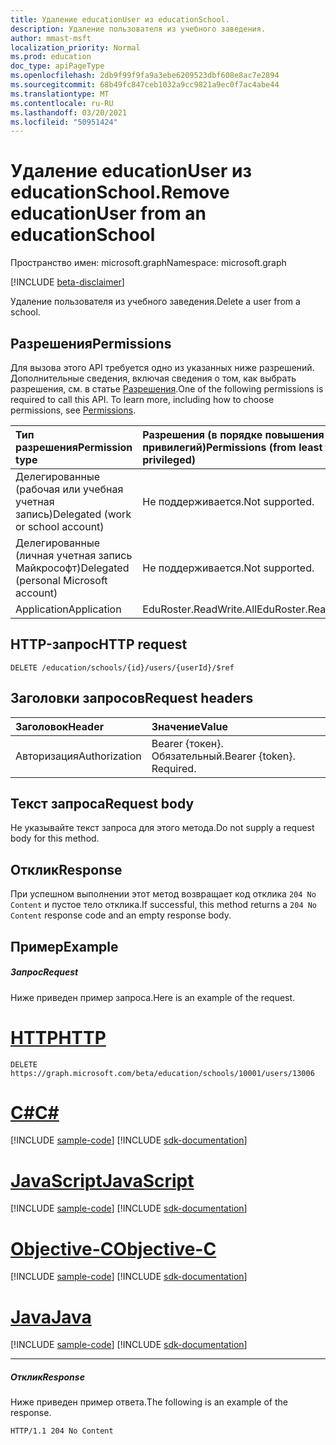 ```yaml
---
title: Удаление educationUser из educationSchool.
description: Удаление пользователя из учебного заведения.
author: mmast-msft
localization_priority: Normal
ms.prod: education
doc_type: apiPageType
ms.openlocfilehash: 2db9f99f9fa9a3ebe6209523dbf608e8ac7e2894
ms.sourcegitcommit: 68b49fc847ceb1032a9cc9821a9ec0f7ac4abe44
ms.translationtype: MT
ms.contentlocale: ru-RU
ms.lasthandoff: 03/20/2021
ms.locfileid: "50951424"
---
```

# <a name="remove-educationuser-from-an-educationschool"></a><span data-ttu-id="ae8b8-103">Удаление educationUser из educationSchool.</span><span class="sxs-lookup"><span data-stu-id="ae8b8-103">Remove educationUser from an educationSchool</span></span>

<span data-ttu-id="ae8b8-104">Пространство имен: microsoft.graph</span><span class="sxs-lookup"><span data-stu-id="ae8b8-104">Namespace: microsoft.graph</span></span>

[!INCLUDE [beta-disclaimer](../../includes/beta-disclaimer.md)]

<span data-ttu-id="ae8b8-105">Удаление пользователя из учебного заведения.</span><span class="sxs-lookup"><span data-stu-id="ae8b8-105">Delete a user from a school.</span></span>

## <a name="permissions"></a><span data-ttu-id="ae8b8-106">Разрешения</span><span class="sxs-lookup"><span data-stu-id="ae8b8-106">Permissions</span></span>

<span data-ttu-id="ae8b8-p101">Для вызова этого API требуется одно из указанных ниже разрешений. Дополнительные сведения, включая сведения о том, как выбрать разрешения, см. в статье [Разрешения](/graph/permissions-reference).</span><span class="sxs-lookup"><span data-stu-id="ae8b8-p101">One of the following permissions is required to call this API. To learn more, including how to choose permissions, see [Permissions](/graph/permissions-reference).</span></span>

| <span data-ttu-id="ae8b8-109">Тип разрешения</span><span class="sxs-lookup"><span data-stu-id="ae8b8-109">Permission type</span></span>                        | <span data-ttu-id="ae8b8-110">Разрешения (в порядке повышения привилегий)</span><span class="sxs-lookup"><span data-stu-id="ae8b8-110">Permissions (from least to most privileged)</span></span> |
| :------------------------------------- | :------------------------------------------ |
| <span data-ttu-id="ae8b8-111">Делегированные (рабочая или учебная учетная запись)</span><span class="sxs-lookup"><span data-stu-id="ae8b8-111">Delegated (work or school account)</span></span>     | <span data-ttu-id="ae8b8-112">Не поддерживается.</span><span class="sxs-lookup"><span data-stu-id="ae8b8-112">Not supported.</span></span>                              |
| <span data-ttu-id="ae8b8-113">Делегированные (личная учетная запись Майкрософт)</span><span class="sxs-lookup"><span data-stu-id="ae8b8-113">Delegated (personal Microsoft account)</span></span> | <span data-ttu-id="ae8b8-114">Не поддерживается.</span><span class="sxs-lookup"><span data-stu-id="ae8b8-114">Not supported.</span></span>                              |
| <span data-ttu-id="ae8b8-115">Application</span><span class="sxs-lookup"><span data-stu-id="ae8b8-115">Application</span></span>                            | <span data-ttu-id="ae8b8-116">EduRoster.ReadWrite.All</span><span class="sxs-lookup"><span data-stu-id="ae8b8-116">EduRoster.ReadWrite.All</span></span>                     |

## <a name="http-request"></a><span data-ttu-id="ae8b8-117">HTTP-запрос</span><span class="sxs-lookup"><span data-stu-id="ae8b8-117">HTTP request</span></span>

<!-- { "blockType": "ignored" } -->
```http
DELETE /education/schools/{id}/users/{userId}/$ref
```

## <a name="request-headers"></a><span data-ttu-id="ae8b8-118">Заголовки запросов</span><span class="sxs-lookup"><span data-stu-id="ae8b8-118">Request headers</span></span>

| <span data-ttu-id="ae8b8-119">Заголовок</span><span class="sxs-lookup"><span data-stu-id="ae8b8-119">Header</span></span>        | <span data-ttu-id="ae8b8-120">Значение</span><span class="sxs-lookup"><span data-stu-id="ae8b8-120">Value</span></span>                     |
| :------------ | :------------------------ |
| <span data-ttu-id="ae8b8-121">Авторизация</span><span class="sxs-lookup"><span data-stu-id="ae8b8-121">Authorization</span></span> | <span data-ttu-id="ae8b8-p102">Bearer {токен}. Обязательный.</span><span class="sxs-lookup"><span data-stu-id="ae8b8-p102">Bearer {token}. Required.</span></span> |

## <a name="request-body"></a><span data-ttu-id="ae8b8-124">Текст запроса</span><span class="sxs-lookup"><span data-stu-id="ae8b8-124">Request body</span></span>

<span data-ttu-id="ae8b8-125">Не указывайте текст запроса для этого метода.</span><span class="sxs-lookup"><span data-stu-id="ae8b8-125">Do not supply a request body for this method.</span></span>

## <a name="response"></a><span data-ttu-id="ae8b8-126">Отклик</span><span class="sxs-lookup"><span data-stu-id="ae8b8-126">Response</span></span>

<span data-ttu-id="ae8b8-127">При успешном выполнении этот метод возвращает код отклика `204 No Content` и пустое тело отклика.</span><span class="sxs-lookup"><span data-stu-id="ae8b8-127">If successful, this method returns a `204 No Content` response code and an empty response body.</span></span>

## <a name="example"></a><span data-ttu-id="ae8b8-128">Пример</span><span class="sxs-lookup"><span data-stu-id="ae8b8-128">Example</span></span>

##### <a name="request"></a><span data-ttu-id="ae8b8-129">Запрос</span><span class="sxs-lookup"><span data-stu-id="ae8b8-129">Request</span></span>

<span data-ttu-id="ae8b8-130">Ниже приведен пример запроса.</span><span class="sxs-lookup"><span data-stu-id="ae8b8-130">Here is an example of the request.</span></span>


# <a name="http"></a>[<span data-ttu-id="ae8b8-131">HTTP</span><span class="sxs-lookup"><span data-stu-id="ae8b8-131">HTTP</span></span>](#tab/http)
<!-- {
  "blockType": "request",
  "name": "create_educationclass_from_educationschool_4"
}-->

```http
DELETE https://graph.microsoft.com/beta/education/schools/10001/users/13006
```
# <a name="c"></a>[<span data-ttu-id="ae8b8-132">C#</span><span class="sxs-lookup"><span data-stu-id="ae8b8-132">C#</span></span>](#tab/csharp)
[!INCLUDE [sample-code](../includes/snippets/csharp/create-educationclass-from-educationschool-4-csharp-snippets.md)]
[!INCLUDE [sdk-documentation](../includes/snippets/snippets-sdk-documentation-link.md)]

# <a name="javascript"></a>[<span data-ttu-id="ae8b8-133">JavaScript</span><span class="sxs-lookup"><span data-stu-id="ae8b8-133">JavaScript</span></span>](#tab/javascript)
[!INCLUDE [sample-code](../includes/snippets/javascript/create-educationclass-from-educationschool-4-javascript-snippets.md)]
[!INCLUDE [sdk-documentation](../includes/snippets/snippets-sdk-documentation-link.md)]

# <a name="objective-c"></a>[<span data-ttu-id="ae8b8-134">Objective-C</span><span class="sxs-lookup"><span data-stu-id="ae8b8-134">Objective-C</span></span>](#tab/objc)
[!INCLUDE [sample-code](../includes/snippets/objc/create-educationclass-from-educationschool-4-objc-snippets.md)]
[!INCLUDE [sdk-documentation](../includes/snippets/snippets-sdk-documentation-link.md)]

# <a name="java"></a>[<span data-ttu-id="ae8b8-135">Java</span><span class="sxs-lookup"><span data-stu-id="ae8b8-135">Java</span></span>](#tab/java)
[!INCLUDE [sample-code](../includes/snippets/java/create-educationclass-from-educationschool-4-java-snippets.md)]
[!INCLUDE [sdk-documentation](../includes/snippets/snippets-sdk-documentation-link.md)]

---


##### <a name="response"></a><span data-ttu-id="ae8b8-136">Отклик</span><span class="sxs-lookup"><span data-stu-id="ae8b8-136">Response</span></span>

<span data-ttu-id="ae8b8-137">Ниже приведен пример ответа.</span><span class="sxs-lookup"><span data-stu-id="ae8b8-137">The following is an example of the response.</span></span> 

<!-- {
  "blockType": "response",
  "truncated": true,
  "@odata.type": "microsoft.graph.educationClass"
} -->

```http
HTTP/1.1 204 No Content
```

<!-- uuid: 8fcb5dbc-d5aa-4681-8e31-b001d5168d79
2015-10-25 14:57:30 UTC -->
<!--
{
  "type": "#page.annotation",
  "description": "Create educationClass",
  "keywords": "",
  "section": "documentation",
  "tocPath": "",
  "suppressions": []
}
-->


